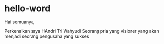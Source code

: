 # hello-word

Hai semuanya,

Perkenalkan saya HAndri Tri Wahyudi
Seorang pria yang visioner yang akan menjadi seorang pengusaha yang sukses
